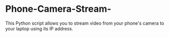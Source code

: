 # Phone-Camera-Stream-
This Python script allows you to stream video from your phone's camera to your laptop using its IP address.
